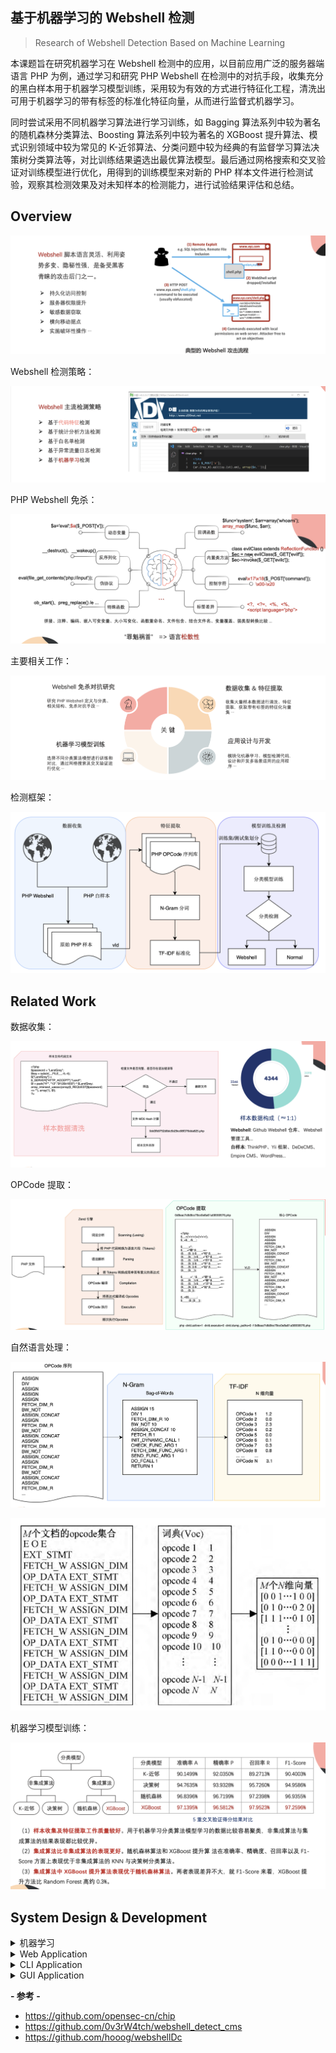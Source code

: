 ## 基于机器学习的  Webshell 检测

> Research of Webshell Detection Based on Machine Learning

本课题旨在研究机器学习在 Webshell 检测中的应用，以目前应用广泛的服务器端语言 PHP 为例，通过学习和研究 PHP Webshell 在检测中的对抗手段，收集充分的黑白样本用于机器学习模型训练，采用较为有效的方式进行特征化工程，清洗出可用于机器学习的带有标签的标准化特征向量，从而进行监督式机器学习。

同时尝试采用不同机器学习算法进行学习训练，如 Bagging 算法系列中较为著名的随机森林分类算法、Boosting 算法系列中较为著名的 XGBoost 提升算法、模式识别领域中较为常见的 K-近邻算法、分类问题中较为经典的有监督学习算法决策树分类算法等，对比训练结果遴选出最优算法模型。最后通过网格搜索和交叉验证对训练模型进行优化，用得到的训练模型来对新的 PHP 样本文件进行检测试验，观察其检测效果及对未知样本的检测能力，进行试验结果评估和总结。

## Overview

![image-20210613204622665](images/image-20210613204622665.png)

Webshell 检测策略：

![image-20210613204414684](images/image-20210613204414684.png)

PHP Webshell 免杀：

![image-20210613204505788](images/image-20210613204505788.png)

主要相关工作：

![image-20210613204918391](images/image-20210613204918391.png)

检测框架：

![image-20210613205618194](images/image-20210613205618194.png)



## Related Work

数据收集：

![image-20210613205757036](images/image-20210613205757036.png)

OPCode 提取：

![image-20210613205851577](images/image-20210613205851577.png)

自然语言处理：

![image-20210613205934024](images/image-20210613205934024.png)

![image-20210613205958429](images/image-20210613205958429.png)

机器学习模型训练：

![image-20210613210049669](images/image-20210613210049669.png)

## System Design & Development



<details>
<summary>机器学习</summary>
![image-20210613210324764](images/image-20210613210324764.png)
</details>

<details>
<summary>Web Application</summary>
![image-20210613210516105](images/image-20210613210516105.png)

前端 UI 界面：

![1](images/1.png)

扫描报告模板：

![muban](images/muban.png)

</details>


<details>
<summary>CLI Application</summary>
![image-20210613210558050](images/image-20210613210558050.png)

运行结果演示：

![image-20210613211105540](images/image-20210613211105540.png)

</details>


<details>
<summary>GUI Application</summary>
![image-20210613210638356](images/image-20210613210638356.png)

运行结果演示：

![image-20210613210921991](images/image-20210613210921991.png)

</details>

**- 参考 -**

- https://github.com/opensec-cn/chip
- https://github.com/0v3rW4tch/webshell_detect_cms
- https://github.com/hooog/webshellDc